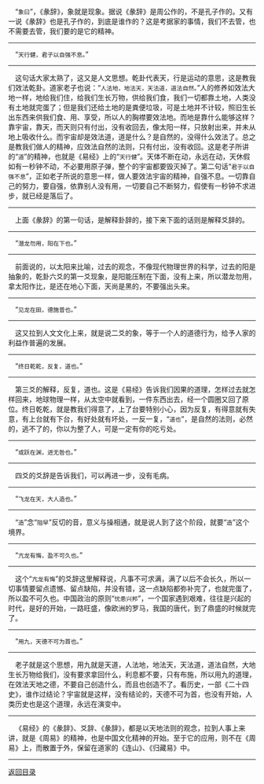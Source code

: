 &emsp;“``象曰``”，《彖辞》，象就是现象。据说《彖辞》是周公作的，不是孔子作的。又有一说《彖辞》也是孔子作的，到底是谁作的？这是考据家的事情，我们不去管，也不需要去管，我们要的是它的精神。
___
&emsp;“``天行健，君子以自强不息。``”
___
&emsp;这句话大家太熟了，这又是人文思想。乾卦代表天，行是运动的意思，这是教我们效法乾卦。道家老子也说：“``人法地，地法天，天法道，道法自然。``”人的修养如效法大地一样，地给我们住，给我们生长万物，供给我们食，我们一切都靠土地，人类没有土地就完蛋了；但是我们还给土地的是粪便垃圾，可是土地并不计较，照旧生长出东西来供我们食、用、享受，所以人的胸襟要效法地。而地是靠什么能够这样？靠宇宙，靠天，而天则只有付出，没有收回去，像太阳一样，只放射出来，并未从地上吸收什么。而宇宙却是效法道，道是什么？是自然的，没得什么效法了。总之是教我们做人的精神，应效法自然的法则，只有付出，没有收回。这是老子所讲的“``道``”的精神，也就是《易经》上的“``天行健``”。天体不断在动，永远在动，天休假如有一秒钟不动，不必要用原子弹，整个的宇宙都要毁灭掉了。第二句话“``君于以自强不息``”，正如老子所说的意思一样，做人要效法宇宙的精神，自强不息。一切靠自己的努力，要自强，依靠别人没有用，一切要自己不断努力，假使有一秒钟不求进步，就已经是落后了。
___
&emsp;上面《彖辞》的第一句话，是解释卦辞的，接下来下面的话则是解释爻辞的。
___
&emsp;“``潜龙勿用，阳在下也。``”
___
&emsp;前面说的，以太阳来比喻，过去的观念，不像现代物理世界的科学，过去的阳是抽象的，乾卦六爻的第一爻现象，是阳能压制在下面，没有上来，所以潜龙勿用，拿太阳作比，是还在地心下面，天尚是黑的，不要强出头来。
___
&emsp;“``见龙在田，德施普也。``”
___
&emsp;这又拉到人文文化上来，就是说二爻的象，等于一个人的道德行为，给予人家的利益作普遍的发展。
___
&emsp;“``终日乾乾，反复，道也。``”
___
&emsp;第三爻的解释，反复，道也。这是《易经》告诉我们因果的道理，怎样过去就怎样回来，地球物理一样，从太空中就看到，一件东西出去，经一个圆圈又回了原位。终日乾乾，就是教我们得意了，上了台要特别小心，因为反复，有得意就有失意，有上台就有下台，有好处就有坏处，一反一复，“``道也``”，是自然的法则，必然的，逃不了的，你以为整了人，可是一定有你的吃亏处。
___
&emsp;“``或跃在渊，进无咎也。``”
___
&emsp;四爻的爻辞是告诉我们，可以再进一步，没有毛病。
___
&emsp;“``飞龙在天，大人造也。``”
___
&emsp;“``造``”念“``阻早``”反切的音，意义与操相通，就是说人到了这个阶段，就要“``造``”这个境界。
___
&emsp;“``亢龙有悔，盈不可久也。``”
___
&emsp;这个“``亢龙有悔``”的爻辞这里解释说，凡事不可求满，满了以后不会长久，所以一切事情要留点遗憾、留点缺陷，并没有错，这一点缺陷都弥补完了，也就完蛋了，所以盈不可久也。中国政治的原则“``忧患兴邦``”，一个国家遇到艰难，往往是兴起的时代，是好的开始，一路旺盛，像欧洲的罗马，我国的唐代，到了鼎盛的时候就完了。
___
&emsp;“``用九，天德不可为首也。``”
___
&emsp;老子就是这个思想，用九就是天道，人法地，地法天，天法道，道法自然，大地生长万物给我们，没有要求拿回什么，利息都不要，只有布施，所以用九的道理，在效法天地之德，不要自己创造什么，而且也创造不了。看历史，一部《二十四史》，谁作过结论？宇宙就是这样，没有结论的，天德不可为首，也没有开始，人类历史也是这个道理，永远在演变中。
___
&emsp;《易经》的《彖辞》、爻辞、《彖辞》，都是以天地法则的观念，拉到人事上来讲，就是《周易》的精神，也是中国文化精神的开始。至于它的应用，则不在《周易》上，而散置于外，保留在道家的《连山》、《归藏易》中。
___
[返回目录](../../master/README.md#目录)